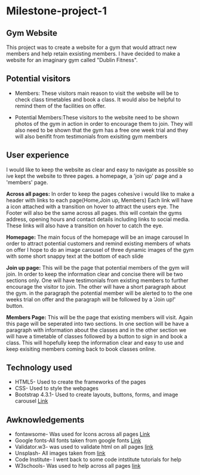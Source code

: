 # Milestone-project-1
## Gym Website
This project was to create a website for a gym that would attract new members and help retain exsisting members.
I have decided to make a website for an imaginary gym called "Dublin Fitness".

## Potential visitors
* Members: These visitors main reason to visit the website will be to check class timetables and book a class.
It would also be helpful to remind them of the facilities on offer.

* Potential Members:These visitors to the website need to be shown photos of the gym in action in order to encourage them to join. 
 They will also need to be shown that the gym has a free one week trial and they will also benifit from testimonials from exisiting gym members

## User experience
I would like to keep the website as clear and easy to navigate as possible so ive kept the website to three pages.
a homepage, a 'join up' page  and a 'members' page.

**Across all pages:**
In order to keep the pages cohesive i would like to make a header with links to each page(Home,Join up, Members)
Each link will have a icon attached with a transition on hover to attract the users eye.
The Footer will also be the same across all pages. this will contain the gyms address, opening hours and contact details including links to social media.
These links will also have a transition on hover to catch the eye.

**Homepage:**
The main focus of the homepage will be an image carousel In order to attract potential customers and remind existing members of whats on offer
I hope to do an image carousel of three dynamic images of the gym with some short snappy text at the bottom of each slide

**Join up page:**
This will be the page that potential members of the gym will join. In order to keep the information clear and concise there will be two sections only.
One will have testimonials from existing members to further encourage the visitor to join. 
The other will have a short paragraph about the gym. in the paragraph the potential member will be alerted to to the one weeks trial on offer 
and the paragraph will be followed by a 'Join up!' button.

**Members Page:**
This will be the page that existing members will visit. Again this page will be seperated into two sections.
In one section will be have a paragraph with information about the classes 
and in the other section we will have a timetable of classes followed by a button to sign in and book a class. 
This will hopefully keep the information clear and easy to use and keep exisiting members coming back to book classes online.


## Technology used
* HTML5- Used to create the frameworks of the pages
* CSS- Used to style the webpages
* Bootstrap 4.3.1- Used to create layouts, buttons, forms, and image carousel [Link](https://getbootstrap.com/)


## Awknowledgements
* fontawsome- Was used for Icons across all pages [Link](https://fontawesome.com/)
* Google fonts-All fonts taken from google fonts [Link](https://fonts.google.com)
* Validator.w3- was used to validate html on all pages [link]( https://validator.w3.org/nu/)
* Unsplash- All images taken from [link](https://unsplash.com/)
* Code Institute- I went back to some code intstitute tutorials for help
* W3schools- Was used to help across all pages [link](https://www.w3schools.com)